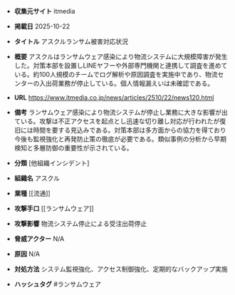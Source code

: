- **収集元サイト**
itmedia

- **掲載日**
2025-10-22

- **タイトル**
アスクルランサム被害対応状況

- **概要**
アスクルはランサムウェア感染により物流システムに大規模障害が発生した。対策本部を設置しLINEヤフーや外部専門機関と連携して調査を進めている。約100人規模のチームでログ解析や原因調査を実施中であり、物流センターの入出荷業務が停止している。個人情報漏えいは未確認である。

- **URL**
https://www.itmedia.co.jp/news/articles/2510/22/news120.html

- **備考**
ランサムウェア感染により物流システムが停止し業務に大きな影響が出ている。攻撃は不正アクセスを起点とし迅速な切り離し対応が行われたが復旧には時間を要する見込みである。対策本部は多方面からの協力を得ており今後も監視強化と再発防止策の徹底が必要である。類似事例の分析から早期検知と多層防御の重要性が示されている。

- **分類**
[他組織インシデント]

- **組織名**
アスクル

- **業種**
[[流通]]

- **攻撃手口**
[[ランサムウェア]]

- **攻撃影響**
物流システム停止による受注出荷停止

- **脅威アクター**
N/A

- **原因**
N/A

- **対処方法**
システム監視強化、アクセス制御強化、定期的なバックアップ実施

- **ハッシュタグ**
#ランサムウェア
